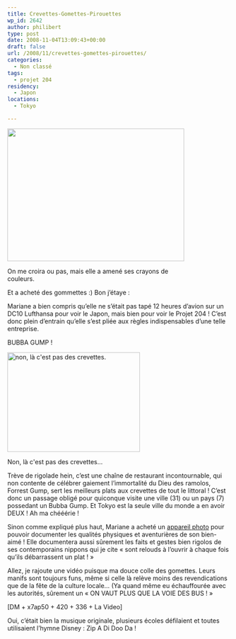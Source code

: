 ```yaml
---
title: Crevettes-Gomettes-Pirouettes
wp_id: 2642
author: philibert
type: post
date: 2008-11-04T13:09:43+00:00
draft: false
url: /2008/11/crevettes-gomettes-pirouettes/
categories:
  - Non classé
tags:
  - projet 204
residency:
  - Japon
locations:
  - Tokyo

---
```

<div id="attachment_508" class="wp-caption aligncenter" style="max-width: 400px">
  <a href="{{< aws >}}/uploads/img_4673.jpg" target="_blank"><img class="size-full wp-image-508" title="img_4673" src="{{< aws >}}/uploads/img_4673.jpg" alt="" width="400" height="300" /></a>
  
  <p class="wp-caption-text">
    On me croira ou pas, mais elle a amené ses crayons de couleurs.
  </p>
</div>

Et a acheté des gommettes :) Bon j&rsquo;étaye :

Mariane a bien compris qu&rsquo;elle ne s&rsquo;était pas tapé 12 heures d&rsquo;avion sur un DC10 Lufthansa pour voir le Japon, mais bien pour voir le Projet 204 ! C&rsquo;est donc plein d&rsquo;entrain qu&rsquo;elle s&rsquo;est pliée aux règles indispensables d&rsquo;une telle entreprise. 

BUBBA GUMP ! 

<div id="attachment_509" class="wp-caption alignright" style="max-width: 300px">
  <a href="{{< aws >}}/uploads/img_4616.jpg" target="_blank"><img class="size-medium wp-image-509 " title="img_4616" src="{{< aws >}}/uploads/img_4616-300x225.jpg" alt="non, là c'est pas des crevettes." width="300" height="225" /></a>
  
  <p class="wp-caption-text">
    Non, là c'est pas des crevettes...
  </p>
</div>

Trève de rigolade hein, c&rsquo;est une chaîne de restaurant incontournable, qui non contente de célébrer gaiement l&rsquo;immortalité du Dieu des ramolos, Forrest Gump, sert les meilleurs plats aux crevettes de tout le littoral ! C&rsquo;est donc un passage obligé pour quiconque visite une ville (31) ou un pays (7) possedant un Bubba Gump. Et Tokyo est la seule ville du monde a en avoir DEUX ! Ah ma chééérie ! 

Sinon comme expliqué plus haut, Mariane a acheté un <a title="Oh qu'il est beau !" href="https://www.gatzet.com/WordPress/wp-content{{< aws >}}/uploads/2008/02/20080204170414670_480x352.jpg" target="_blank">appareil photo</a> pour pouvoir documenter les qualités physiques et aventurières de son bien-aimé ! Elle documentera aussi sûrement les faits et gestes bien rigolos de ses contemporains nippons qui je cite « sont relouds à l&rsquo;ouvrir à chaque fois qu&rsquo;ils débarrassent un plat ! »

Allez, je rajoute une vidéo puisque ma douce colle des gomettes. Leurs manifs sont toujours funs, même si celle là relève moins des revendications que de la fête de la culture locale&#8230; (Ya quand même eu échauffourée avec les autorités, sûrement un « ON VAUT PLUS QUE LA VOIE DES BUS ! »

[DM + x7ap50 + 420 + 336 + La Video]

Oui, c&rsquo;était bien la musique originale, plusieurs écoles défilaient et toutes utilisaient l&rsquo;hymne Disney : Zip A Di Doo Da !